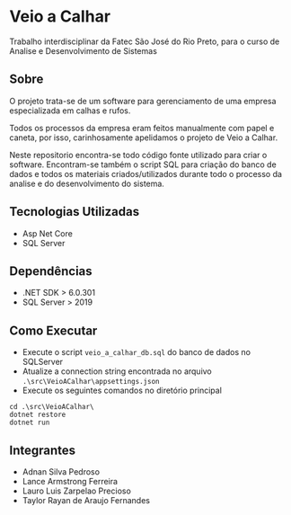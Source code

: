 # Veio a Calhar
Trabalho interdisciplinar da Fatec São José do Rio Preto, para o curso de Analise e Desenvolvimento de Sistemas

## Sobre
O projeto trata-se de um software para gerenciamento de uma empresa especializada em calhas e rufos. 

Todos os processos da empresa eram feitos manualmente com papel e caneta, por isso, carinhosamente apelidamos o projeto de Veio a Calhar.

Neste repositorio encontra-se todo código fonte utilizado para criar o software. 
Encontram-se também o script SQL para criação do banco de dados e todos os materiais criados/utilizados durante todo o processo da analise e do desenvolvimento do sistema.

## Tecnologias Utilizadas
- Asp Net Core
- SQL Server

## Dependências
- .NET SDK > 6.0.301
- SQL Server > 2019

## Como Executar
- Execute o script ```veio_a_calhar_db.sql``` do banco de dados no SQLServer
- Atualize a connection string encontrada no arquivo ```.\src\VeioACalhar\appsettings.json```
- Execute os seguintes comandos no diretório principal
```
cd .\src\VeioACalhar\
dotnet restore
dotnet run
```

## Integrantes
- Adnan Silva Pedroso
- Lance Armstrong Ferreira
- Lauro Luis Zarpelao Precioso
- Taylor Rayan de Araujo Fernandes
